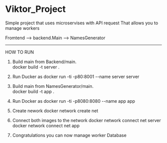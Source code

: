 # Viktor_Project

Simple project that uses  microservises with API request That allows you to manage workers


Fromtend  --> backend.Main --> NamesGenerator 



******************
HOW TO RUN 

1. Build main from Backend/main.   
    docker build -t server  .

2. Run Ducker as 
    docker run -ti -p80:8001 --name server  server

3. Build main from NamesGenerator/main.   
    docker build -t app  .

4. Run Docker as 
    docker run -ti -p8080:8080 --name app  app

4. Create nework
    docker network create net 

5. Connect both images to the network
    docker network connect net server 
    docker network connect net app     

6. Congratulations  you can now manage worker Database     